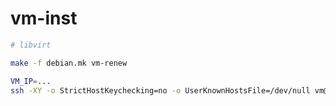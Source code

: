 # vm-inst

```bash
# libvirt

make -f debian.mk vm-renew

VM_IP=...
ssh -XY -o StrictHostKeychecking=no -o UserKnownHostsFile=/dev/null vm@$VM_IP
```
